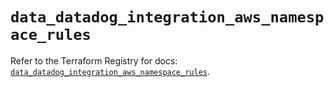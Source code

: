 # `data_datadog_integration_aws_namespace_rules`

Refer to the Terraform Registry for docs: [`data_datadog_integration_aws_namespace_rules`](https://registry.terraform.io/providers/datadog/datadog/3.51.0/docs/data-sources/integration_aws_namespace_rules).

